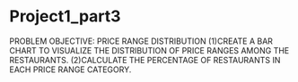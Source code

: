 # Project1_part3
PROBLEM OBJECTIVE: PRICE RANGE DISTRIBUTION  (1)CREATE A BAR CHART TO VISUALIZE THE DISTRIBUTION OF PRICE RANGES AMONG THE RESTAURANTS.  (2)CALCULATE THE PERCENTAGE OF RESTAURANTS IN EACH PRICE RANGE CATEGORY.
